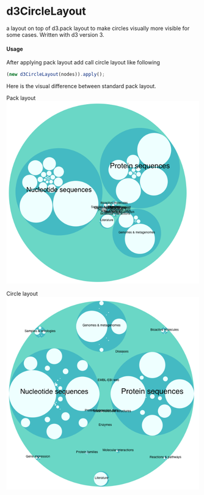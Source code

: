 # d3CircleLayout

a layout on top of d3.pack layout to make circles visually more visible for some cases. Written with d3 version 3.

#### Usage

After applying pack layout add call circle layout like following
```javascript
(new d3CircleLayout(nodes)).apply();
```

Here is the visual difference between standard pack layout.
 
Pack layout
![alt text](https://github.com/tamerh/d3CircleLayout/blob/master/img/pack.png "Pack Layout")

Circle layout
![alt text](https://github.com/tamerh/d3CircleLayout/blob/master/img/circle.png "Circle Layout")
